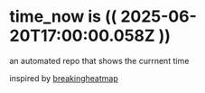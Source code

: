 # time_now is (( 2025-06-20T17:00:00.058Z ))

an automated repo that shows the currnent time

inspired by [breakingheatmap](https://github.com/breakingheatmap/breakingheatmap)